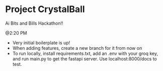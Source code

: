 # Project CrystalBall
Ai Bits and Bills Hackathon!!



@2:20 PM 
- Very initial boilerplate is up!
- When adding features, create a new branch for it from now on
- To run locally, install requirements.txt, add an .env with your groq key, and run main.py to get
the fastapi server. Use localhost:8000/docs to test.
